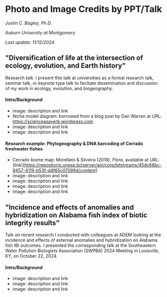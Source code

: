 # Photo and Image Credits by PPT/Talk

_Justin C. Bagley, Ph.D._

_Auburn University at Montgomery_

_Last update: 11/12/2024_

## "Diversification of life at the intersection of ecology, evolution, and Earth history"

Research talk. I present this talk at universities as a formal research talk, seminar talk, or keynote type talk to faciliate dissemination and discussion of my work in ecology, evolution, and biogeography.

#### Intro/Background
 - image: description and link 
 - Niche model diagram: borrowed from a blog post by Dan Warren at URL: https://scienceasaverb.wordpress.com
 - image: description and link
 - image: description and link
#### Research example: Phylogeography & DNA barcoding of Cerrado freshwater fishes
 - Cerrado biome map: Morellato & Silveira (2018), _Flora_, available at URL: (link)[https://repositorio.unesp.br/server/api/core/bitstreams/45dc68bc-9457-4119-b53f-d4f65c07099d/content]
 - image: description and link 
 - image: description and link 
 - image: description and link 
 - image: description and link 

## "Incidence and effects of anomalies and hybridization on Alabama fish index of biotic integrity results"

Talk on recent research I conducted with colleagues at ADEM looking at the incidence and effects of external anomalies and hybridization on Alabama fish IBI outcomes. I presented the corresponding talk at the Southeastern Water Pollution Biologists Association (SWPBA) 2024 Meeting in Louisville, KY, on October 22, 2024.

#### Intro/Background
 - image: description and link 
 - image: description and link
 - image: description and link


